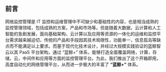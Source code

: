 ## 前言

网络监控管理是 IT 监控和运维管理中不可缺少和基础性的内容，也是相当成熟的监控管理领域，包括成熟的方案，产品和市场等。但是随着大数据，云计算和人工智能的急剧发展，面向基础架构，云计算以及应用等资源的一体化的运维和监控平台需求越来越迫切，传统的产品和手段因其技术局限性，功能单一，信息孤岛等缺点而不能满足以上要求。而基于现代化技术设计，并经过大规模实践验证的蓝鲸智云以其 PaaS 平台架构，通过 “蓝鲸+” 体系，能够打造全面覆盖网络，计算，存储，云，中间件和应用等方面的监控管理平台。为此，我们推出了这个开箱即用，高度自动化的网络管理平台，从而进一步极大的丰富了 **“蓝鲸+”** 体系。
